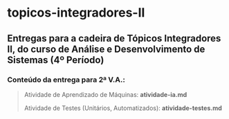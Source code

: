 # topicos-integradores-II

## Entregas para a cadeira de Tópicos Integradores II, do curso de Análise e Desenvolvimento de Sistemas (4º Período)


### Conteúdo da entrega para 2ª V.A.:

> Atividade de Aprendizado de Máquinas: **atividade-ia.md**
> 
> Atividade de Testes (Unitários, Automatizados): **atividade-testes.md**